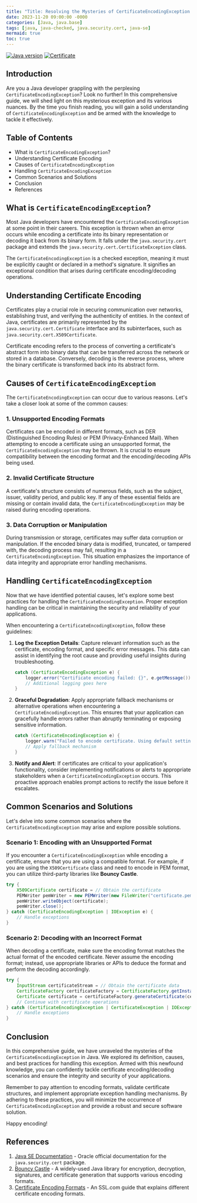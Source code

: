 ```yaml
---
title: "Title: Resolving the Mysteries of CertificateEncodingException in Java: A Comprehensive Guide"
date: 2023-11-20 09:00:00 -0000
categories: [Java, java.base]
tags: [java, java-checked, java.security.cert, java-se]
mermaid: true
toc: true
---
```



[![Java version](https://img.shields.io/badge/java-8%2B-blue)](https://www.java.com)
[![Certificate](https://img.shields.io/badge/certificate-encoding-orange)](https://docs.oracle.com/en/java/javase/16/docs/api/java.security.cert/index.html)

## Introduction

Are you a Java developer grappling with the perplexing `CertificateEncodingException`? Look no further! In this comprehensive guide, we will shed light on this mysterious exception and its various nuances. By the time you finish reading, you will gain a solid understanding of `CertificateEncodingException` and be armed with the knowledge to tackle it effectively.

## Table of Contents

- What is `CertificateEncodingException`?
- Understanding Certificate Encoding
- Causes of `CertificateEncodingException`
- Handling `CertificateEncodingException`
- Common Scenarios and Solutions
- Conclusion
- References

## What is `CertificateEncodingException`?

Most Java developers have encountered the `CertificateEncodingException` at some point in their careers. This exception is thrown when an error occurs while encoding a certificate into its binary representation or decoding it back from its binary form. It falls under the `java.security.cert` package and extends the `java.security.cert.CertificateException` class.

The `CertificateEncodingException` is a checked exception, meaning it must be explicitly caught or declared in a method's signature. It signifies an exceptional condition that arises during certificate encoding/decoding operations.

## Understanding Certificate Encoding

Certificates play a crucial role in securing communication over networks, establishing trust, and verifying the authenticity of entities. In the context of Java, certificates are primarily represented by the `java.security.cert.Certificate` interface and its subinterfaces, such as `java.security.cert.X509Certificate`.

Certificate encoding refers to the process of converting a certificate's abstract form into binary data that can be transferred across the network or stored in a database. Conversely, decoding is the reverse process, where the binary certificate is transformed back into its abstract form.

## Causes of `CertificateEncodingException`

The `CertificateEncodingException` can occur due to various reasons. Let's take a closer look at some of the common causes:

### 1. Unsupported Encoding Formats

Certificates can be encoded in different formats, such as DER (Distinguished Encoding Rules) or PEM (Privacy-Enhanced Mail). When attempting to encode a certificate using an unsupported format, the `CertificateEncodingException` may be thrown. It is crucial to ensure compatibility between the encoding format and the encoding/decoding APIs being used.

### 2. Invalid Certificate Structure

A certificate's structure consists of numerous fields, such as the subject, issuer, validity period, and public key. If any of these essential fields are missing or contain invalid data, the `CertificateEncodingException` may be raised during encoding operations.

### 3. Data Corruption or Manipulation

During transmission or storage, certificates may suffer data corruption or manipulation. If the encoded binary data is modified, truncated, or tampered with, the decoding process may fail, resulting in a `CertificateEncodingException`. This situation emphasizes the importance of data integrity and appropriate error handling mechanisms.

## Handling `CertificateEncodingException`

Now that we have identified potential causes, let's explore some best practices for handling the `CertificateEncodingException`. Proper exception handling can be critical in maintaining the security and reliability of your applications.

When encountering a `CertificateEncodingException`, follow these guidelines:

1. **Log the Exception Details**: Capture relevant information such as the certificate, encoding format, and specific error messages. This data can assist in identifying the root cause and providing useful insights during troubleshooting.

    ```java
    catch (CertificateEncodingException e) {
        logger.error("Certificate encoding failed: {}", e.getMessage());
        // Additional logging goes here
    }
    ```

2. **Graceful Degradation**: Apply appropriate fallback mechanisms or alternative operations when encountering a `CertificateEncodingException`. This ensures that your application can gracefully handle errors rather than abruptly terminating or exposing sensitive information.

    ```java
    catch (CertificateEncodingException e) {
        logger.warn("Failed to encode certificate. Using default settings instead.");
        // Apply fallback mechanism
    }
    ```

3. **Notify and Alert**: If certificates are critical to your application's functionality, consider implementing notifications or alerts to appropriate stakeholders when a `CertificateEncodingException` occurs. This proactive approach enables prompt actions to rectify the issue before it escalates.

## Common Scenarios and Solutions

Let's delve into some common scenarios where the `CertificateEncodingException` may arise and explore possible solutions.

### Scenario 1: Encoding with an Unsupported Format

If you encounter a `CertificateEncodingException` while encoding a certificate, ensure that you are using a compatible format. For example, if you are using the `X509Certificate` class and need to encode in PEM format, you can utilize third-party libraries like **Bouncy Castle**.

```java
try {
    X509Certificate certificate = // Obtain the certificate
    PEMWriter pemWriter = new PEMWriter(new FileWriter("certificate.pem"));
    pemWriter.writeObject(certificate);
    pemWriter.close();
} catch (CertificateEncodingException | IOException e) {
    // Handle exceptions
}
```

### Scenario 2: Decoding with an Incorrect Format

When decoding a certificate, make sure the encoding format matches the actual format of the encoded certificate. Never assume the encoding format; instead, use appropriate libraries or APIs to deduce the format and perform the decoding accordingly.

```java
try {
    InputStream certificateStream = // Obtain the certificate data
    CertificateFactory certificateFactory = CertificateFactory.getInstance("X.509");
    Certificate certificate = certificateFactory.generateCertificate(certificateStream);
    // Continue with certificate operations
} catch (CertificateEncodingException | CertificateException | IOException e) {
    // Handle exceptions
}
```

## Conclusion

In this comprehensive guide, we have unraveled the mysteries of the `CertificateEncodingException` in Java. We explored its definition, causes, and best practices for handling this exception. Armed with this newfound knowledge, you can confidently tackle certificate encoding/decoding scenarios and ensure the integrity and security of your applications.

Remember to pay attention to encoding formats, validate certificate structures, and implement appropriate exception handling mechanisms. By adhering to these practices, you will minimize the occurrence of `CertificateEncodingException` and provide a robust and secure software solution.

Happy encoding!

## References

1. [Java SE Documentation](https://docs.oracle.com/en/java/javase/16/docs/api/java.security.cert/index.html) - Oracle official documentation for the `java.security.cert` package.
2. [Bouncy Castle](https://www.bouncycastle.org/) - A widely-used Java library for encryption, decryption, signatures, and certificate generation that supports various encoding formats.
3. [Certificate Encoding Formats](https://www.ssl.com/guide/certificate-encoding-formats-explained/) - An SSL.com guide that explains different certificate encoding formats.
